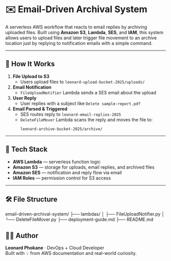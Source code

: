 
# ✉️ Email-Driven Archival System

A serverless AWS workflow that reacts to email replies by archiving uploaded files. Built using **Amazon S3**, **Lambda**, **SES**, and **IAM**, this system allows users to upload files and later trigger file movement to an archive location just by replying to notification emails with a simple command.

---

## 🚀 How It Works

1. **File Upload to S3**
   - Users upload files to `leonard-upload-bucket-2025/uploads/`
2. **Email Notification**
   - `FileUploadNotifier` Lambda sends a SES email about the upload
3. **User Reply**
   - User replies with a subject like `Delete sample-report.pdf`
4. **Email Parsed & Triggered**
   - SES routes reply to `leonard-email-replies-2025`
   - `DeleteFileMover` Lambda scans the reply and moves the file to:
     ```
     leonard-archive-bucket-2025/archive/
     ```

---

## 🧠 Tech Stack

- **AWS Lambda** — serverless function logic
- **Amazon S3** — storage for uploads, email replies, and archived files
- **Amazon SES** — notification and reply flow via email
- **IAM Roles** — permission control for S3 access

---

## 🛠 File Structure
email-driven-archival-system/ ├── lambdas/ │ ├── FileUploadNotifier.py │ └── DeleteFileMover.py ├── deployment-guide.md ├── README.md


## 👨‍💻 Author
**Leonard Phokane** · DevOps + Cloud Developer  
Built with 💡 from AWS documentation and real-world curiosity.


